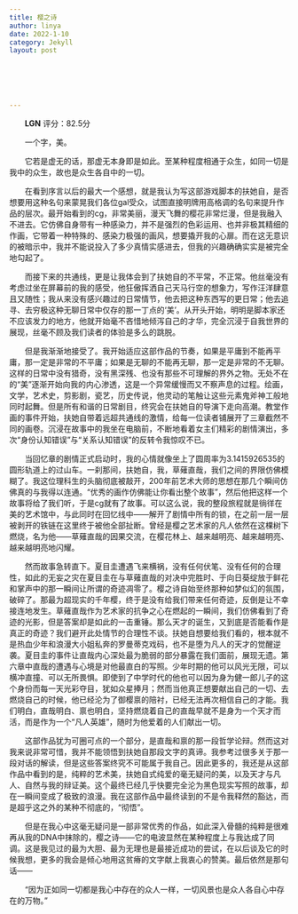 ```yaml
---
title: 樱之诗
author: linya
date: 2022-1-10
category: Jekyll
layout: post






---
```


&ensp;&ensp;&ensp;&ensp;**LGN** 评分：82.5分

&ensp;&ensp;&ensp;&ensp;一个字，美。

&ensp;&ensp;&ensp;&ensp;它若是虚无的话，那虚无本身即是如此。至某种程度相通于众生，如同一切是我中的众生，故也是众生各自中的一切。

&ensp;&ensp;&ensp;&ensp;在看到序言以后的最大一个感想，就是我认为写这部游戏脚本的扶她自，是否想要用这种名句来蒙晃我们各位gal受众，试图直接明牌用高格调的名句来提升作品的层次。最开始看到的cg，非常美丽，漫天飞舞的樱花非常烂漫，但是我融入不进去。它仿佛自身带有一种感染力，并不是强烈的色彩运用、也并非极其精细的作画，它带着一种特殊的、感染力极强的画风，想要撬开我的心扉。而在这无意识的被暗示中，我并不能说投入了多少真情实感进去，但我的兴趣确确实实是被完全地勾起了。

&ensp;&ensp;&ensp;&ensp;而接下来的共通线，更是让我体会到了扶她自的不平常，不正常。他丝毫没有考虑过坐在屏幕前的我的感受，他狂傲挥洒自己天马行空的想象力，写作汪洋肆意且又随性；我从来没有感兴趣过的日常情节，他去把这种东西写的更日常；他去追寻、去穷极这种无聊日常中仅存的那一丁点的‘美’。从开头开始，明明是脚本家还不应该发力的地方，他就开始毫不吝惜地倾泻自己的才华，完全沉浸于自我世界的展现，丝毫不顾及我们读者的体验是多么的跳脱。

&ensp;&ensp;&ensp;&ensp;但是我渐渐地接受了。我开始适应这部作品的节奏，如果是平庸到不能再平庸，那一定是非常的不平庸；如果是无聊的不能再无聊，那一定是非常的不无聊。这样的日常中没有猎奇，没有黑深残、也没有那些不可理解的界外之物。无处不在的“美”逐渐开始向我的内心渗透，这是一个异常缓慢而又不察声息的过程。绘画，文学，艺术史，剪影剧，瓷艺，历史传说，他灵动的笔触让这些元素鬼斧神工般地同时起舞。但是所有和谐的日常剧目，终究会在扶她自的导演下走向高潮。教堂作画的事件开始，扶她自带着远超共通线的激情，给每一位读者铺展开了三章截然不同的画卷。沉浸在故事中的我坐在电脑前，不断地看着女主们精彩的剧情演出，多次“身份认知错误”与“关系认知错误”的反转令我惊叹不已。

&ensp;&ensp;&ensp;&ensp;当回忆章的剧情正式启动时，我的心情就像坐上了圆周率为3.1415926535的圆形轨道上的过山车。一刹那间，扶她自，我，草薙直哉，我们之间的界限仿佛模糊了。我这位理科生的头脑彻底被敲开，200年前艺术大师的思想在那几个瞬间仿佛真的与我得以连通。“优秀的画作仿佛能让你看出整个故事”，然后他把这样一个故事将给了我们听，于是cg就有了故事。可以这么说，我的整段旅程就是徜徉在美的艺术馆中，与此同时在回忆线中——解开了剧情中所有的锁，在之前一层一层被剥开的铁链在这里终于被他全部扯断。曾经是樱之艺术家的凡人依然在这棵树下燃烧，名为他——草薙直哉的因果交流，在樱花林上、越来越明亮、越来越明亮、越来越明亮地闪耀。

&ensp;&ensp;&ensp;&ensp;然而故事急转直下。夏目圭遭遇飞来横祸，没有任何伏笔、没有任何的合理性，如此的无妄之灾在夏目圭在与草薙直哉的对决中完胜时、于向日葵绽放于鲜花和掌声中的那一瞬间让所谓的奇迹凋零了。樱之诗自始至终那种如梦似幻的氛围，破碎了。那最为超现实的千年樱，终于是没有给我们带来任何奇迹，反倒是让不幸接连地发生。草薙直哉作为艺术家的抗争之心在燃起的一瞬间，我们仿佛看到了奇迹的光影，但是答案却是如此的一击重锤。那么天才的诞生，又到底是否能看作是真正的奇迹？我们避开此处情节的合理性不谈。扶她自想要给我们看的，根本就不是热血少年和浪漫大小姐私奔的罗曼蒂克戏码，也不是堕为凡人的天才的觉醒逆袭。夏目圭的事件让直哉内心深处最为脆弱的部分暴露在我们面前，展现无遗。第六章中直哉的遭遇与心境是对他最直白的写照。少年时期的他可以风光无限，可以横冲直撞、可以无所畏惧。即使到了中学时代的他也可以因为身为健一郎儿子的这个身份而每一天光彩夺目，犹如众星捧月；然而当他真正想要献出自己的一切、去燃烧自己的时候，他已经沦为了御樱禀的陪衬，已经无法再次相信自己的才能。我们明白，直哉明白、禀也明白，坚持燃烧着自己的直哉早就不是身为一个天才而活，而是作为一个“凡人英雄”，随时为他爱着的人们献出一切。

&ensp;&ensp;&ensp;&ensp;这部作品犹为可圈可点的一个部分，是直哉和禀的那一段哲学论辩。然而这对我来说非常可惜，我并不能领悟到扶她自那段文字的真谛。我参考过很多关于那一段对话的解读，但是这些答案终究不可能属于我自己。因此更多的，我还是从这部作品中看到的是，纯粹的艺术美，扶她自式纯爱的毫无疑问的美，以及天才与凡人、自然与我的辩证美。这个最终已经几乎快要完全沦为黑色现实写照的故事，却在一瞬间变成了极致的浪漫。我在这部作品中最终读到的不是令我释然的豁达，而是超乎这之外的某种不彻底的，“彻悟”。

&ensp;&ensp;&ensp;&ensp;但是在我心中这毫无疑问是一部非常优秀的作品，如此深入骨髓的纯粹是很难再从我的DNA中抹除的，樱之诗——它的电波显然在某种程度上与我达成了同调。这是我见过的最为大胆、最为无理也是最接近成功的尝试，在以后谈及它的时候我想，更多的我会是倾心地用这贫瘠的文字献上我衷心的赞美。最后依然是那句话——

&ensp;&ensp;&ensp;&ensp;“因为正如同一切都是我心中存在的众人一样，一切风景也是众人各自心中存在的万物。”